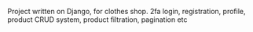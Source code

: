 Project written on Django, for clothes shop. 2fa login, registration, profile, product CRUD system, product filtration, pagination etc

